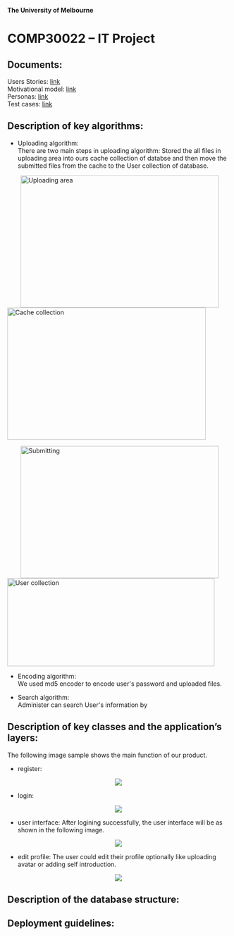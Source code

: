 **The University of Melbourne**
# COMP30022 – IT Project



## Documents:

Users Stories: [link](docs/UserStory.pdf)  
Motivational model: [link](docs/MotivationalModel.pdf)  
Personas: [link](docs/UseCases.pdf)  
Test cases: [link](tests/TestCases.pdf)  

## Description of key algorithms:

- Uploading algorithm:  
  There are two main steps in uploading algorithm: Stored the all files in uploading area into ours cache collection of databse and then move the submitted files from the cache to the User collection of database.
  
<p>
  <image src="image/cache.png" width="450" height="300" hspace="30" alt="Uploading area">
  <image src="image/cacheCollection.jpg" width="450" height="300" alt="Cache collection">
<p>                                                                                        

<p>
  <image src="image/submit.png" width="450" height="300" hspace="30" alt="Submitting">
  <image src="image/userSubmitted.png" width="470" height="200" alt="User collection">
<p> 

- Encoding algorithm:  
  We used md5 encoder to encode user's password and uploaded files. 

    
- Search algorithm:  
  Administer can search User's information by 

## Description of key classes and the application’s layers:

The following image sample shows the main function of our product.

- register: 
<p align="center">
  <image src="image/register.png">
<p>


- login: 
<p align="center">
  <image src="image/log in.png">
<p>
  
  
- user interface:
  After logining successfully, the user interface will be as shown in the following image.
<p align="center">
  <image src="image/user interface.png">
<p>
  
  
- edit profile:
  The user could edit their profile optionally like uploading avatar or adding self introduction.
<p align="center">
  <image src="image/Upload avatar.png">
<p>  

  





## Description of the database structure:




## Deployment guidelines:


